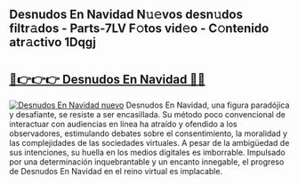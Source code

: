## Desnudos En Navidad N𝚞𝚎vos desn𝚞dos filtr𝚊dos - Parts-7LV F𝚘tos vid𝚎o - C𝚘ntenido atr𝚊ctivo 1Dqgj

# <h2><a href="http://mb8051.tromn.icu/?c=Desnudos+En+Navidad">🔗👉👉👉 Desnudos En Navidad 🔗🔗</a></h2>

[![Desnudos En Navidad nuevo](https://i.imgur.com/pEAQMta.gif)](http://mb8051.tromn.icu/?c=Desnudos+En+Navidad)
Desnudos En Navidad, una figura paradójica y desafiante, se resiste a ser encasillada. Su método poco convencional de interactuar con audiencias en línea ha atraído y ofendido a los observadores, estimulando debates sobre el consentimiento, la moralidad y las complejidades de las sociedades virtuales. A pesar de la ambigüedad de sus intenciones, su huella en los medios digitales es imborrable. Impulsado por una determinación inquebrantable y un encanto innegable, el progreso de Desnudos En Navidad en el reino virtual es implacable.
